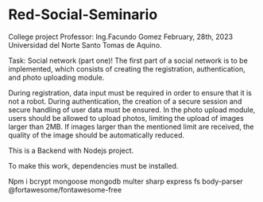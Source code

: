 # Red-Social-Seminario
College project 
Professor: Ing.Facundo Gomez
February, 28th, 2023
Universidad del Norte Santo Tomas de Aquino.

Task:
Social network (part one)!
The first part of a social network is to be implemented, which consists of creating the registration, authentication, and photo uploading module.

During registration, data input must be required in order to ensure that it is not a robot.
During authentication, the creation of a secure session and secure handling of user data must be ensured.
In the photo upload module, users should be allowed to upload photos, limiting the upload of images larger than 2MB. 
If images larger than the mentioned limit are received, the quality of the image should be automatically reduced.




This is a Backend with Nodejs project.

To make this work, dependencies must be installed.


Npm i bcrypt mongoose mongodb multer sharp express fs body-parser @fortawesome/fontawesome-free
